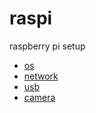 # raspi
raspberry pi setup

- [os](os.md)
- [network](network.md)
- [usb](os.md)
- [camera](camera.md)
